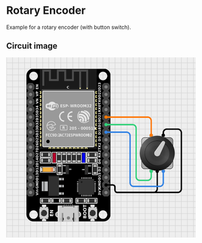 # Rotary Encoder

Example for a rotary encoder (with button switch).

## Circuit image

![circuit image](./circuit_image.png)
